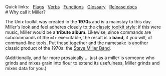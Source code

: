 <!---  PLEASE DO NOT EDIT DIRECTLY. EDIT THE .md.in FILE PLEASE. --->
<div>
<span class="quicklinks">
Quick links:
&nbsp;
<a class="quicklink" href="../reference-main-flag-list/index.html">Flags</a>
&nbsp;
<a class="quicklink" href="../reference-verbs/index.html">Verbs</a>
&nbsp;
<a class="quicklink" href="../reference-dsl-builtin-functions/index.html">Functions</a>
&nbsp;
<a class="quicklink" href="../glossary/index.html">Glossary</a>
&nbsp;
<a class="quicklink" href="../release-docs/index.html">Release docs</a>
</span>
</div>
# Why call it Miller?

The Unix toolkit was created in the **1970s** and is a mainstay to this day.  Miller's look and feel adheres closely to the [classic toolkit style](http://en.wikipedia.org/wiki/Unix_philosophy): if this were music, Miller would be a **tribute album**. Likewise, since commands are subcommands of the `mlr` executable, the result is a **band**, if you will, of command-line tools. Put these together and the namesake is another classic product of the 1970s: the [Steve Miller Band](http://en.wikipedia.org/wiki/Steve%5fMiller%5fBand).

(Additionally, and far more prosaically ... just as a miller is someone who grinds and mixes grain into flour to extend its usefulness, Miller grinds and mixes data for you.)
